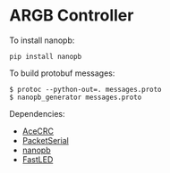 # ARGB Controller

To install nanopb:

    pip install nanopb

To build protobuf messages:
```
$ protoc --python-out=. messages.proto
$ nanopb_generator messages.proto
```

Dependencies:
- [AceCRC](https://github.com/bxparks/AceCRC)
- [PacketSerial](https://github.com/bakercp/PacketSerial)
- [nanopb](https://github.com/nanopb/nanopb)
- [FastLED](https://github.com/fastled/fastled)
